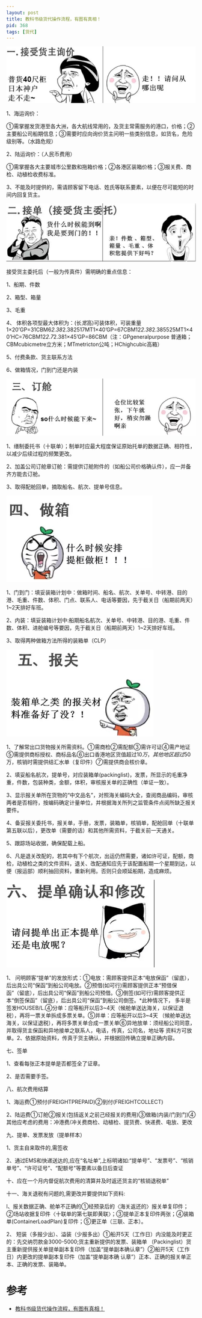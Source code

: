 ```yaml
---
layout: post
title: 教科书级货代操作流程，有图有真相！
pid: 368
tags: [货代]
---
```


![](/uploads/2019/05/30-01.jpg)

1、海运询价：

①需掌握发货港至各大洲，各大航线常用的，及货主常需服务的港口，价格；②主要船公司船期信息；③需要时应向询价货主问明一些类别信息，如货名，危险级别等。（水路危规）


2、陆运询价：（人民币费用）

①需掌握各大主要城市公里数和拖箱价格；②各港区装箱价格；③报关费、商检、动植检收费标准。


3、不能及时提供的，需请顾客留下电话、姓氏等联系要素，以便在尽可能短的时间内回复货主。

![](/uploads/2019/05/30-02.jpg)

接受货主委托后（一般为传真件）需明确的重点信息：

1、船期、件数

2、箱型、箱量

3、毛重

4、 体积各项型最大体积为：(长*宽*高)可装体积，可装重量 1×20’GP=31CBM6*2.38*2.382517MT1×40’GP=67CBM12*2.38*2.385525MT1×40’HC=76CBM12*2.7*2.381×45’GP=86CBM（注：GPgeneralpurpose 普通箱；CBMcubicmetre立方米；MTmetricton公吨；HChighcubic高箱）

5、付费条款、货主联系方法

6、做箱情况，门到门还是内装

![](/uploads/2019/05/30-03.jpg)

1、缮制委托书（十联单）；制单时应最大程度保证原始托单的数据正确、相符性，以减少后续过程的频繁更改。

2、加盖公司订舱章订舱：需提供订舱附件的（如船公司价格确认件），应一并备齐方能去订舱。

3、取得配舱回单，摘取船名、航次、提单号信息。

![](/uploads/2019/05/30-04.jpg)

1、门到门：填妥装箱计划中：做箱时间、船名、航次、关单号、中转港、目的港、毛重、件数、体积、门点、联系人、电话等要因，先于截关日（船期前两天）1~2天排好车班。


2、内装：填妥装箱计划中:船期船名航次、关单号、中转港、目的港、毛重、件数、体积、进舱编号等要因，先于截关日（船期前两天）1~2天排好车班。


3、取得两种做箱方法所得的装箱单（CLP）

![](/uploads/2019/05/30-05.jpg)

1、了解常出口货物报关所需资料。①需商检②需配额③需许可证④需产地证⑤需提供商标授权、商标品名⑥出口香港地区货值超过$10万，其他地区超过$50万，核销时需提供结汇水单（复印件）⑦需提供商会核价章。


2、填妥船名航次，提单号，对应装箱单(packinglist)，发票，所显示的毛重净重，件数，包装种类，金额，体积，审核报关单的正确性（单证一致）。


3、显示报关单所在货物的“中文品名”，对照海关编码大全，查阅商品编码，审核两者是否相符，按编码确定计量单位，并根据海关所列之监管条件点阅所缺乏报关要件。


4、备妥报关委托书，报关单，手册，发票，装箱单，核销单，配舱回单（十联单第五联以后），更改单（需要的话）和其他所需资料，于截关前一天通关。


5、跟踪场站收据，确保配载上船。


6、凡是退关改配的，若其中有下个航次，出运仍然需要，诸如许可证，配额，商检，动植检之类的文件资料，退关、改配通知应先于该配置船期一个星期到达，以便（报运部）顺利抽回资料，重新利用。否则只会顺延船期，造成麻烦。

![](/uploads/2019/05/30-06.jpg)

1、 问明顾客“提单”的发放形式：①电放：需顾客提供正本“电放保函”（留底），后出具公司“保函”到船公司电放。②预借(如可行)需顾客提供正本“预借保 函”（留底），后出具公司“保函”到船公司预借。③倒签(如可行)需顾客提供正本“倒签保函”（留底），后出具公司“保函”到船公司倒签。*此种情况下， 多半是签发HOUSEB/L.④分单：应等船开以后3~4天（候舱单送达海关，以保证退税），再将一票关单拆成多票关单。⑤并单：应等船开以后3~4天 （候舱单送达海关，以保证退税），再将多票关单合成一票关单⑥异地放单：须经船公司同意，并取得货主保函和异地接单之联系人，电话，传真，公司名，地址等 资料方可放单。2、依据原始资料，传真于货主确认，并根据回传确立提单正确内容。


七、签单

1、查看每张正本提单是否都签全了证章。

2、是否需要手签。


八、航次费用结算

1、海运费①预付(FREIGHTPREPAID)②到付(FREIGHTCOLLECT)

2、陆运费①订舱②报关(包括返关之前己经报关的费用)③做箱(内装/门到门)④其他应考虑的费用：冲港费/冲关费商检、动植检、提货费、快递费、电放、更改


九、提单、发票发放（提单样本）

1、货主自来取件的,需签收

2、通过EMS和快递送达的,应在“名址单”,上标明诸如:“提单号”、“发票号”、“核销单号”、“许可证号”、“配额号"等要素以备日后查证


十、应在一个月内督促航次费用的清算并及时返还货主的“核销退税单”


十一、海关退税有问题的,需更改并要提供如下资料:

l、报关数据正确、舱单不正确的①经预录后的〈海关返还的〉报关单复印件；②场站收据复印件〈十联单的第七联即黄联〉；③提单正本复印件两张；④装箱单(ContainerLoadPlan)复印件；⑤更正单（三联、正本）。


2、 短装（多报少出）、溢装（少报多出）①船开5天（工作日）内没能及时更正的：先交纳罚款金3000-5000;货主重新提供的发票、装箱单 （Packinglist）货主重新提供报关单提单副本复印件（加盖“提单副本确认章”）②船开5天（工作日）内更改的提单副本复印件（加盖“提单副本确 认章”）正本、正确的报关单正本、正确的发票、装箱单。


# 参考

+ [教科书级货代操作流程，有图有真相！](https://mp.weixin.qq.com/s/rKUS9so8bMI0KSK9UAu80g)